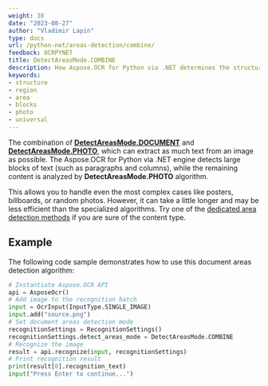 ```yaml
---
weight: 30
date: "2023-08-27"
author: "Vladimir Lapin"
type: docs
url: /python-net/areas-detection/combine/
feedback: OCRPYNET
title: DetectAreasMode.COMBINE
description: How Aspose.OCR for Python via .NET determines the structure of a document using the DetectAreasMode.COMBINE algorithm.
keywords:
- structure
- region
- area
- blocks
- photo
- universal
---
```


The combination of [**DetectAreasMode.DOCUMENT**](/ocr/python-net/areas-detection/document/) and [**DetectAreasMode.PHOTO**](/ocr/python-net/areas-detection/photo/), which can extract as much text from an image as possible. The Aspose.OCR for Python via .NET engine detects large blocks of text (such as paragraphs and columns), while the remaining content is analyzed by **DetectAreasMode.PHOTO** algorithm.

This allows you to handle even the most complex cases like posters, billboards, or random photos. However, it can take a little longer and may be less efficient than the specialized algorithms. Try one of the [dedicated area detection methods](/ocr/python-net/areas-detection/#area-detection-modes) if you are sure of the content type.

## Example

The following code sample demonstrates how to use this document areas detection algorithm:

```python
# Instantiate Aspose.OCR API
api = AsposeOcr()
# Add image to the recognition batch
input = OcrInput(InputType.SINGLE_IMAGE)
input.add("source.png")
# Set document areas detection mode
recognitionSettings = RecognitionSettings()
recognitionSettings.detect_areas_mode = DetectAreasMode.COMBINE
# Recognize the image
result = api.recognize(input, recognitionSettings)
# Print recognition result
print(result[0].recognition_text)
input("Press Enter to continue...")
```
